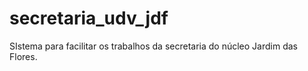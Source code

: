 secretaria_udv_jdf
==================

SIstema para facilitar os trabalhos da secretaria do núcleo Jardim das Flores.
